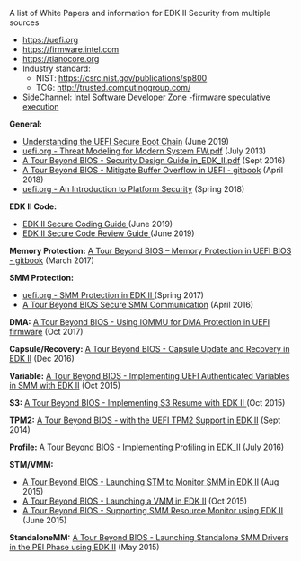 A list of White Papers and information for EDK II Security from multiple sources
* https://uefi.org
* https://firmware.intel.com
* https://tianocore.org
* Industry standard:
  * NIST: https://csrc.nist.gov/publications/sp800 <br>
  * TCG: http://trusted.computinggroup.com/
* SideChannel: [Intel Software Developer Zone -firmware speculative execution](https://software.intel.com/security-software-guidance/insights/host-firmware-speculative-execution-side-channel-mitigation)


**General:**
* [Understanding the UEFI Secure Boot Chain](https://legacy.gitbook.com/book/edk2-docs/understanding-the-uefi-secure-boot-chain/details) (June 2019)
* [uefi.org - Threat Modeling for Modern System FW.pdf](http://www.uefi.org/sites/default/files/resources/Intel-UEFI-ThreatModel.pdf) (July 2013)
* [A Tour Beyond BIOS - Security Design Guide in_EDK_II.pdf](https://github.com/tianocore-docs/Docs/raw/master/White_Papers/A_Tour_Beyond_BIOS_Security_Design_Guide_in_EDK_II.pdf) (Sept 2016)
* [A Tour Beyond BIOS - Mitigate Buffer Overflow in UEFI - gitbook](https://www.gitbook.com/book/edk2-docs/a-tour-beyond-bios-mitigate-buffer-overflow-in-ue/details) (April 2018)
* [uefi.org - An Introduction to Platform Security](http://www.uefi.org/sites/default/files/resources/Intel_An%20Introduction%20to%20Platform%20.pdf) (Spring 2018)


**EDK II Code:**
* [EDK II Secure Coding Guide ](https://legacy.gitbook.com/book/edk2-docs/edk-ii-secure-coding-guide/details) (June 2019)
* [EDK II Secure Code Review Guide ](https://legacy.gitbook.com/book/edk2-docs/edk-ii-secure-code-review-guide/details) (June 2019)

**Memory Protection:**
[A Tour Beyond BIOS – Memory Protection in UEFI BIOS - gitbook](https://www.gitbook.com/book/edk2-docs/a-tour-beyond-bios-memory-protection-in-uefi-bios/details)  (March 2017)

**SMM Protection:**
* [uefi.org - SMM Protection in EDK II ](http://www.uefi.org/sites/default/files/resources/Jiewen%20Yao%20-%20SMM%20Protection%20in%20%20EDKII_Intel.pdf) (Spring 2017)
* [A Tour Beyond BIOS Secure SMM Communication](https://github.com/tianocore-docs/Docs/raw/master/White_Papers/A_Tour_Beyond_BIOS_Secure_SMM_Communication.pdf) (April 2016)

**DMA:**
[A Tour Beyond BIOS - Using IOMMU for DMA Protection in UEFI firmware](https://firmware.intel.com/sites/default/files/Intel_WhitePaper_Using_IOMMU_for_DMA_Protection_in_UEFI.pdf ) (Oct 2017)

**Capsule/Recovery:**
[A Tour Beyond BIOS - Capsule Update and Recovery in EDK II](https://github.com/tianocore-docs/Docs/raw/master/White_Papers/A_Tour_Beyond_BIOS_Capsule_Update_and_Recovery_in_EDK_II.pdf) (Dec 2016)

**Variable:**
[A Tour Beyond BIOS - Implementing UEFI Authenticated Variables in SMM with EDK II](https://github.com/tianocore-docs/Docs/raw/master/White_Papers/A_Tour_Beyond_BIOS_Implementing_UEFI_Authenticated_Variables_in_SMM_with_EDKII_V2.pdf) (Oct 2015)


**S3:**
[A Tour Beyond BIOS - Implementing S3 Resume with EDK II ](https://github.com/tianocore-docs/Docs/raw/master/White_Papers/A_Tour_Beyond_BIOS_Implementing_S3_resume_with_EDKII_V2.pdf) (Oct 2015)

**TPM2:**
[A Tour Beyond BIOS - with the UEFI TPM2 Support in EDK II](https://firmware.intel.com/sites/default/files/resources/A_Tour_Beyond_BIOS_Implementing_TPM2_Support_in_EDKII.pdf) (Sept 2014)

**Profile:**
[A Tour Beyond BIOS - Implementing Profiling in EDK_II ](https://github.com/tianocore-docs/Docs/raw/master/White_Papers/A_Tour_Beyond_BIOS_Implementing_Profiling_in_EDK_II.pdf) (July 2016)

**STM/VMM:**
* [A Tour Beyond BIOS -  Launching STM to Monitor SMM in EDK II](https://firmware.intel.com/sites/default/files/A_Tour_Beyond_BIOS_Launching_STM_to_Monitor_SMM_in_EFI_Developer_Kit_II.pdf) (Aug 2015)
* [ A Tour Beyond BIOS - Launching a VMM in EDK II](https://firmware.intel.com/sites/default/files/A_Tour_Beyond_BIOS_Launching_VMM_in_EFI_Developer_Kit_II_0.pdf) (Oct 2015)
* [A Tour Beyond BIOS - Supporting SMM Resource Monitor using EDK II ](https://firmware.intel.com/sites/default/files/resources/A_Tour_Beyond_BIOS_Supporting_SMM_Resource_Monitor_using_the_EFI_Developer_Kit_II.pdf) (June 2015)

**StandaloneMM:**
[A Tour Beyond BIOS - Launching Standalone SMM Drivers in the PEI Phase using EDK II](https://firmware.intel.com/sites/default/files/resources/A_Tour_Beyond_BIOS_Launching_Standalone_SMM_Drivers_in_PEI_using_the_EFI_Developer_Kit_II.pdf) (May 2015)
